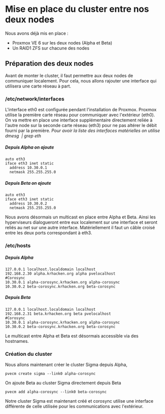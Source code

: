 # Mise en place du cluster entre nos deux nodes
Nous avons déjà mis en place :
- Proxmox VE 6 sur les deux nodes (Alpha et Beta)
- Un RAID1 ZFS sur chacune des nodes

## Préparation des deux nodes
Avant de monter le cluster, il faut permettre aux deux nodes de communiquer localement. Pour cela, nous allons rajouter une interface qui utilisera une carte réseau à part.

### /etc/network/interfaces
L'interface eth0 est configurée pendant l'installation de Proxmox. Proxmox utilise la première carte réseau pour communiquer avec l'extérieur (eth0).
On va mettre en place une interface supplémentaire directement reliée à l'autre node sur la seconde carte réseau (eth3) pour ne pas altérer le débit fourni par la première.
*Pour avoir la liste des interfaces matérielles on utilise dmesg  | grep eth*
##### Depuis Alpha on ajoute
```
auto eth3
iface eth3 inet static
  address 10.30.0.1
  netmask 255.255.255.0
```
##### Depuis Beta on ajoute
```
auto eth3
iface eth3 inet static
  address 10.30.0.2
  netmask 255.255.255.0
```
Nous avons désormais un multicast en place entre Alpha et Beta. Ainsi les hyperviseurs dialogueront entre eux localement sur une interface et seront reliés au net sur une autre interface. Matériellement il faut un câble croisé entre les deux ports correspondant à eth3.

### /etc/hosts
##### Depuis Alpha
```
127.0.0.1 localhost.localdomain localhost
192.168.2.30 alpha.krhacken.org alpha pvelocalhost
#Corosync
10.30.0.1 alpha-corosync.krhacken.org alpha-corosync
10.30.0.2 beta-corosync.krhacken.org beta-corosync
```

##### Depuis Beta
```
127.0.0.1 localhost.localdomain localhost
192.168.2.31 beta.krhacken.org beta pvelocalhost
#Corosync
10.30.0.1 alpha-corosync.krhacken.org alpha-corosync
10.30.0.2 beta-corosync.krhacken.org beta-corosync
```
Le multicast entre Alpha et Beta est désormais accessible via des hostnames.

### Création du cluster
Nous allons maintenant créer le cluster Sigma depuis Alpha,
```
pvecm create sigma --link0 alpha-corosync
```
On ajoute Beta au cluster Sigma directement depuis Beta
```
pvecm add alpha-corosync --link0 beta-corosync
```
Notre cluster Sigma est maintenant créé et corosync utilise une interface différente de celle utilisée pour les communications avec l'extérieur.
